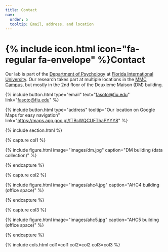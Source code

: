 ```yaml
---
title: Contact
nav:
  order: 5
  tooltip: Email, address, and location
---
```


# {% include icon.html icon="fa-regular fa-envelope" %}Contact

Our lab is part of the [Department of Psychology](https://case.fiu.edu/psychology/) at [Florida International University](https://www.fiu.edu/). Our research takes part at multiple locations in the [MMC Campus](https://www.fiu.edu/locations/mmc/index.html), but mostly in the 2nd floor of the Deuxieme Maison (DM) building.

{%
  include button.html
  type="email"
  text="fasoto@fiu.edu"
  link="fasoto@fiu.edu"
%}

{%
  include button.html
  type="address"
  tooltip="Our location on Google Maps for easy navigation"
  link="https://maps.app.goo.gl/fTBcWQCUFThaPYYY8"
%}

{% include section.html %}

{% capture col1 %}

{%
  include figure.html
  image="images/dm.jpg"
  caption="DM building (data collection)"
%}

{% endcapture %}

{% capture col2 %}

{%
  include figure.html
  image="images/ahc4.jpg"
  caption="AHC4 building (office space)"
%}

{% endcapture %}

{% capture col3 %}

{%
  include figure.html
  image="images/ahc5.jpg"
  caption="AHC5 building (office space)"
%}

{% endcapture %}

{% include cols.html col1=col1 col2=col2 col3=col3 %}


